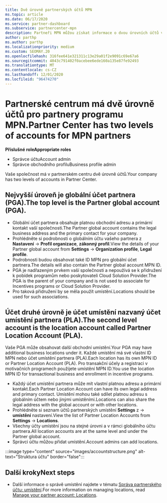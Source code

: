 ```yaml
---
title: Dvě úrovně partnerských účtů MPN
ms.topic: article
ms.date: 06/17/2020
ms.service: partner-dashboard
ms.subservice: partnercenter-mpn
description: Partneři MPN můžou získat informace o dvou úrovních účtů v partnerském centru, globálním účtu partnera (PGA) a účtu umístění partnera (PLA).
author: parthp
ms.author: parthp
ms.localizationpriority: medium
ms.custom: SEOMAY.20
ms.openlocfilehash: 316fee641e321311c13e29a01f2e9091c69e67a6
ms.sourcegitcommit: 4043c791402f0acebee6ede160a135e87fe92493
ms.translationtype: MT
ms.contentlocale: cs-CZ
ms.lasthandoff: 12/01/2020
ms.locfileid: "96474270"
---
```

# <a name="partner-center-has-two-levels-of-accounts-for-mpn-partners"></a><span data-ttu-id="60387-103">Partnerské centrum má dvě úrovně účtů pro partnery programu MPN.</span><span class="sxs-lookup"><span data-stu-id="60387-103">Partner Center has two levels of accounts for MPN partners</span></span>


<span data-ttu-id="60387-104">**Příslušné role**</span><span class="sxs-lookup"><span data-stu-id="60387-104">**Appropriate roles**</span></span>

- <span data-ttu-id="60387-105">Správce účtu</span><span class="sxs-lookup"><span data-stu-id="60387-105">Account admin</span></span>
- <span data-ttu-id="60387-106">Správce obchodního profilu</span><span class="sxs-lookup"><span data-stu-id="60387-106">Business profile admin</span></span>


<span data-ttu-id="60387-107">Vaše společnost má v partnerském centru dvě úrovně účtů.</span><span class="sxs-lookup"><span data-stu-id="60387-107">Your company has two levels of accounts in Partner Center.</span></span>

## <a name="the-top-level-is-the-partner-global-account-pga"></a><span data-ttu-id="60387-108">Nejvyšší úroveň je globální účet partnera (PGA).</span><span class="sxs-lookup"><span data-stu-id="60387-108">The top level is the Partner global account (PGA).</span></span>

- <span data-ttu-id="60387-109">Globální účet partnera obsahuje platnou obchodní adresu a primární kontakt vaší společnosti.</span><span class="sxs-lookup"><span data-stu-id="60387-109">The Partner global account contains the legal business address and the primary contact for your company.</span></span> 
- <span data-ttu-id="60387-110">Prohlédněte si podrobnosti o globálním účtu vašeho partnera z **Nastavení**  ->  **Profil organizace**, **zákonný profil**.</span><span class="sxs-lookup"><span data-stu-id="60387-110">View the details of your Partner global account from **Settings** -> **Organization profile**, **Legal profile**.</span></span>
- <span data-ttu-id="60387-111">Podrobnosti budou obsahovat také ID MPN pro globální účet partnera.</span><span class="sxs-lookup"><span data-stu-id="60387-111">The details will also contain the Partner global account MPN ID.</span></span> 
- <span data-ttu-id="60387-112">PGA je nadřazeným prvkem vaší společnosti a nepoužívá se k přidružení k pobídek programům nebo poskytovateli Cloud Solution Provider.</span><span class="sxs-lookup"><span data-stu-id="60387-112">The PGA is the parent of your company and is not used to associate for Incentives programs or Cloud Solution Provider.</span></span> 
- <span data-ttu-id="60387-113">Pro taková přidružení by se měla použít umístění.</span><span class="sxs-lookup"><span data-stu-id="60387-113">Locations should be used for such associations.</span></span>

## <a name="the-second-level-account-is-the-location-account-called-partner-location-account-pla"></a><span data-ttu-id="60387-114">Účet druhé úrovně je účet umístění nazvaný účet umístění partnera (PLA).</span><span class="sxs-lookup"><span data-stu-id="60387-114">The second level account is the location account called Partner Location Account (PLA).</span></span>

<span data-ttu-id="60387-115">Vaše PGA může obsahovat další obchodní umístění.</span><span class="sxs-lookup"><span data-stu-id="60387-115">Your PGA may have additional business locations under it.</span></span> <span data-ttu-id="60387-116">Každé umístění má své vlastní ID MPN nebo účet umístění partnera (PLA).</span><span class="sxs-lookup"><span data-stu-id="60387-116">Each location has its own MPN ID or Partner Location Account (PLA).</span></span> <span data-ttu-id="60387-117">Pro transakční účely a registraci v motivačních programech použijete umístění MPN ID.</span><span class="sxs-lookup"><span data-stu-id="60387-117">You use the location MPN ID for transactional business and enrollment in incentive programs.</span></span>

- <span data-ttu-id="60387-118">Každý účet umístění partnera může mít vlastní platnou adresu a primární kontakt.</span><span class="sxs-lookup"><span data-stu-id="60387-118">Each Partner Location Account can have its own legal address and primary contact.</span></span> <span data-ttu-id="60387-119">Umístění mohou také sdílet platnou adresu s globálním účtem nebo jinými umístěními.</span><span class="sxs-lookup"><span data-stu-id="60387-119">Locations can also share the legal address with the global account or with other locations.</span></span>
- <span data-ttu-id="60387-120">Prohlédněte si seznam účtů partnerských umístění **Settings** z  ->  **umístění** nastavení.</span><span class="sxs-lookup"><span data-stu-id="60387-120">View the list of Partner Location Accounts from **Settings** -> **Locations**.</span></span>
- <span data-ttu-id="60387-121">Všechny účty umístění jsou na stejné úrovni a v rámci globálního účtu partnera.</span><span class="sxs-lookup"><span data-stu-id="60387-121">All location accounts are at the same level and under the Partner global account.</span></span>
- <span data-ttu-id="60387-122">Správci účtu můžou přidat umístění.</span><span class="sxs-lookup"><span data-stu-id="60387-122">Account admins can add locations.</span></span>

:::image type="content" source="images/accountstructure.png" alt-text="Struktura účtu" border="false":::

## <a name="next-steps"></a><span data-ttu-id="60387-124">Další kroky</span><span class="sxs-lookup"><span data-stu-id="60387-124">Next steps</span></span>

- <span data-ttu-id="60387-125">Další informace o správě umístění najdete v tématu [Správa partnerského účtu: umístění](manage-locations.md).</span><span class="sxs-lookup"><span data-stu-id="60387-125">For more information on managing locations, read [Manage your partner account: Locations](manage-locations.md).</span></span>
